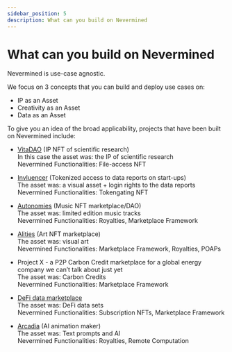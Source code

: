 ```yaml
---
sidebar_position: 5
description: What can you build on Nevermined
---
```


# What can you build on Nevermined

Nevermined is use-case agnostic. 

We focus on 3 concepts that you can build and deploy use cases on: 
- IP as an Asset
- Creativity as an Asset
- Data as an Asset 


To give you an idea of the broad applicability, projects that have been built on Nevermined include: 
- [VitaDAO](https://www.vitadao.com/) (IP NFT of scientific research) <br />
In this case the asset was: the IP of scientific research <br />
Nevermined Functionalities: File-access NFT

- [Invluencer](https://invluencer.com/) (Tokenized access to data reports on start-ups) <br />
The asset was: a visual asset + login rights to the data reports <br />
Nevermined Functionalities: Tokengating NFT

- [Autonomies](https://www.autonomies.io/) (Music NFT marketplace/DAO) <br />
The asset was: limited edition music tracks <br />
Nevermined Functionalities: Royalties, Marketplace Framework

- [Alities](https://alities.io/) (Art NFT marketplace) <br />
The asset was: visual art <br />
Nevermined Functionalities: Marketplace Framework, Royalties, POAPs

- Project X - a P2P Carbon Credit marketplace for a global energy company we can’t talk about just yet  <br />
The asset was: Carbon Credits <br />
Nevermined Functionalities: Marketplace Framework

- [DeFi data marketplace](https://defi.public.nevermined.network/) <br />
The asset was: DeFi data sets <br />
Nevermined Functionalities: Subscription NFTs, Marketplace Framework

- [Arcadia](https://arcadia.nevermined.network/) (AI animation maker) <br />
The asset was: Text prompts and AI <br />
Nevermined Functionalities: Royalties, Remote Computation
